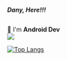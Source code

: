 

***Dany, Here!!!***



##
:seedling: I'm **Android Dev** \
[![](https://img.shields.io/badge/Telegram-blue?logo=telegram&logoColor=white&style=for-the-badge)](https://t.me/RadRasyad)

[![Top Langs](https://github-readme-stats.vercel.app/api/top-langs/?username=radrasyad&layout=compact)](https://github.com/RadRasyad)


